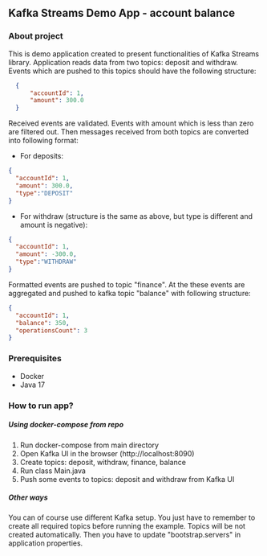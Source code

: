 ## Kafka Streams Demo App - account balance
### About project
This is demo application created to present functionalities of Kafka Streams library.
Application reads data from two topics: deposit and withdraw. Events which are pushed to
this topics should have the following structure:
```json
  {
      "accountId": 1,
      "amount": 300.0
  }
```
Received events are validated. Events with amount which is less than zero are filtered out.
Then messages received from both topics are converted into following format:
 - For deposits:
```json
{
  "accountId": 1,
  "amount": 300.0,
  "type":"DEPOSIT"
}
```
- For withdraw (structure is the same as above, but type is different and amount is negative):
```json
{
  "accountId": 1,
  "amount": -300.0,
  "type":"WITHDRAW"
}
```
Formatted events are pushed to topic "finance". At the these events are aggregated and
pushed to kafka topic "balance" with following structure:  
```json
{
  "accountId": 1,
  "balance": 350,
  "operationsCount": 3
}
```
### Prerequisites
- Docker
- Java 17
### How to run app?
##### Using docker-compose from repo
1. Run docker-compose from main directory
2. Open Kafka UI in the browser (http://localhost:8090)
3. Create topics: deposit, withdraw, finance, balance
4. Run class Main.java
5. Push some events to topics: deposit and withdraw from Kafka UI
##### Other ways
You can of course use different Kafka setup. You just have to remember to
create all required topics before running the example. Topics will be not
created automatically. Then you have to update "bootstrap.servers" in application properties.
